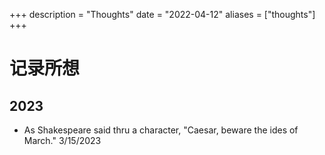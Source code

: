 +++
description = "Thoughts"
date = "2022-04-12"
aliases = ["thoughts"]
+++

# 记录所想

## 2023

- As Shakespeare said thru a character, "Caesar, beware the ides of March." 3/15/2023